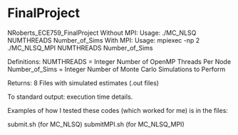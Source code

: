 # FinalProject
NRoberts_ECE759_FinalProject
Without MPI: Usage: ./MC_NLSQ NUMTHREADS Number_of_Sims
With MPI: Usage: mpiexec -np 2 ./MC_NLSQ_MPI NUMTHREADS Number_of_Sims

Definitions:
NUMTHREADS = Integer Number of OpenMP Threads Per Node
Number_of_Sims = Integer Number of Monte Carlo Simulations to Perform

Returns:
8 Files with simulated estimates (.out files)

To standard output: execution time details.

Examples of how I tested these codes (which worked for me) is in the files:


submit.sh (for MC_NLSQ)
submitMPI.sh (for MC_NLSQ_MPI)
